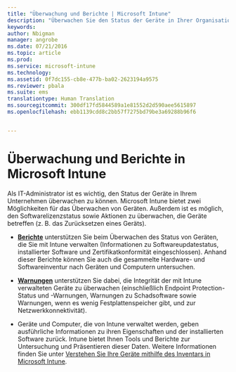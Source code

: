 ```yaml
---
title: "Überwachung und Berichte | Microsoft Intune"
description: "Überwachen Sie den Status der Geräte in Ihrer Organisation, und erstellen Sie entsprechende Berichte."
keywords: 
author: Nbigman
manager: angrobe
ms.date: 07/21/2016
ms.topic: article
ms.prod: 
ms.service: microsoft-intune
ms.technology: 
ms.assetid: 0f7dc155-cb8e-477b-ba02-2623194a9575
ms.reviewer: pbala
ms.suite: ems
translationtype: Human Translation
ms.sourcegitcommit: 300df17fd5844589a1e81552d2d590aee5615897
ms.openlocfilehash: ebb1139cdd8c2bb57f7275bd79be3a69288b96f6


---
```


# Überwachung und Berichte in Microsoft Intune
Als IT-Administrator ist es wichtig, den Status der Geräte in Ihrem Unternehmen überwachen zu können. Microsoft Intune bietet zwei Möglichkeiten für das Überwachen von Geräten. Außerdem ist es möglich, den Softwarelizenzstatus sowie Aktionen zu überwachen, die Geräte betreffen (z. B. das Zurücksetzen eines Geräts).

-   **[Berichte](understand-microsoft-intune-operations-by-using-reports.md)** unterstützen Sie beim Überwachen des Status von Geräten, die Sie mit Intune verwalten (Informationen zu Softwareupdatestatus, installierter Software und Zertifikatkonformität eingeschlossen).
     Anhand dieser Berichte können Sie auch die gesammelte Hardware- und Softwareinventur nach Geräten und Computern untersuchen.

-   **[Warnungen](get-notified-by-alerts.md)** unterstützen Sie dabei, die Integrität der mit Intune verwalteten Geräte zu überwachen (einschließlich Endpoint Protection-Status und -Warnungen, Warnungen zu Schadsoftware sowie Warnungen, wenn es wenig Festplattenspeicher gibt, und zur Netzwerkkonnektivität).

-   Geräte und Computer, die von Intune verwaltet werden, geben ausführliche Informationen zu ihren Eigenschaften und der installierten Software zurück.  Intune bietet Ihnen Tools und Berichte zur Untersuchung und Präsentieren dieser Daten. Weitere Informationen finden Sie unter [Verstehen Sie Ihre Geräte mithilfe des Inventars in Microsoft Intune](understand-your-devices-with-inventory-in-microsoft-intune.md).



<!--HONumber=Jul16_HO4-->


